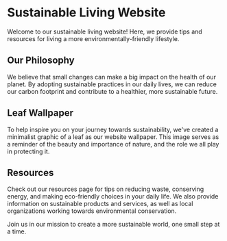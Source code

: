 <!--
Write me markdown content of website with wallpaper:

"A minimalist graphic of a leaf for an environmental or sustainable living website"

The header of the page should not be copy of the text but rather a real content of the website which is using this wallpaper.
-->

<!--font:"Open Sans"-->

# Sustainable Living Website

Welcome to our sustainable living website! Here, we provide tips and resources for living a more environmentally-friendly lifestyle. 

## Our Philosophy

We believe that small changes can make a big impact on the health of our planet. By adopting sustainable practices in our daily lives, we can reduce our carbon footprint and contribute to a healthier, more sustainable future.

## Leaf Wallpaper

To help inspire you on your journey towards sustainability, we've created a minimalist graphic of a leaf as our website wallpaper. This image serves as a reminder of the beauty and importance of nature, and the role we all play in protecting it.

## Resources

Check out our resources page for tips on reducing waste, conserving energy, and making eco-friendly choices in your daily life. We also provide information on sustainable products and services, as well as local organizations working towards environmental conservation.

Join us in our mission to create a more sustainable world, one small step at a time.
